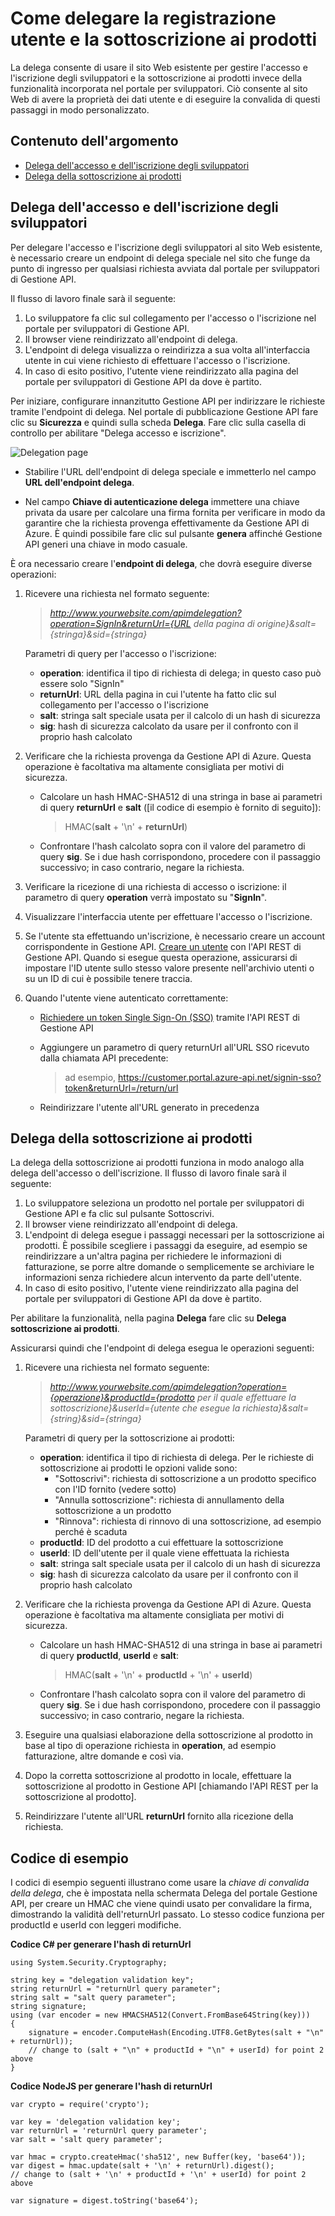 ﻿<properties pageTitle="Come delegare la registrazione utente e la sottoscrizione ai prodotti" metaKeywords="" description="Learn how to delegate user registration and product subscription to a third party in Azure API Management." metaCanonical="" services="api-management" documentationCenter="API Management" title="How to delegate user registration and product subscription in Azure API Management" authors="antonba" solutions="" manager="dwrede" editor="" />

<tags ms.service="api-management" ms.workload="mobile" ms.tgt_pltfrm="na" ms.devlang="na" ms.topic="article" ms.date="01/01/1900" ms.author="antonba" />

# Come delegare la registrazione utente e la sottoscrizione ai prodotti

La delega consente di usare il sito Web esistente per gestire l'accesso e l'iscrizione degli sviluppatori e la sottoscrizione ai prodotti invece della funzionalità incorporata nel portale per sviluppatori. Ciò consente al sito Web di avere la proprietà dei dati utente e di eseguire la convalida di questi passaggi in modo personalizzato.


## Contenuto dell'argomento

-   [Delega dell'accesso e dell'iscrizione degli sviluppatori][]
-   [Delega della sottoscrizione ai prodotti][]

## <a name="delegate-signin-up"> </a>Delega dell'accesso e dell'iscrizione degli sviluppatori

Per delegare l'accesso e l'iscrizione degli sviluppatori al sito Web esistente, è necessario creare un endpoint di delega speciale nel sito che funge da punto di ingresso per qualsiasi richiesta avviata dal portale per sviluppatori di Gestione API.

Il flusso di lavoro finale sarà il seguente:

1. Lo sviluppatore fa clic sul collegamento per l'accesso o l'iscrizione nel portale per sviluppatori di Gestione API.
2. Il browser viene reindirizzato all'endpoint di delega.
3. L'endpoint di delega visualizza o reindirizza a sua volta all'interfaccia utente in cui viene richiesto di effettuare l'accesso o l'iscrizione.
4. In caso di esito positivo, l'utente viene reindirizzato alla pagina del portale per sviluppatori di Gestione API da dove è partito.


Per iniziare, configurare innanzitutto Gestione API per indirizzare le richieste tramite l'endpoint di delega. Nel portale di pubblicazione Gestione API fare clic su **Sicurezza** e quindi sulla scheda **Delega**. Fare clic sulla casella di controllo per abilitare "Delega accesso e iscrizione".

![Delegation page][api-management-delegation-signin-up]

* Stabilire l'URL dell'endpoint di delega speciale e immetterlo nel campo **URL dell'endpoint delega**. 

* Nel campo **Chiave di autenticazione delega** immettere una chiave privata da usare per calcolare una firma fornita per verificare in modo da garantire che la richiesta provenga effettivamente da Gestione API di Azure. È quindi possibile fare clic sul pulsante **genera** affinché Gestione API generi una chiave in modo casuale.

È ora necessario creare l'**endpoint di delega**, che dovrà eseguire diverse operazioni:

1. Ricevere una richiesta nel formato seguente:

	> *http://www.yourwebsite.com/apimdelegation?operation=SignIn&returnUrl={URL della pagina di origine}&salt={stringa}&sid={stringa}*

	Parametri di query per l'accesso o l'iscrizione:
	- **operation**: identifica il tipo di richiesta di delega; in questo caso può essere solo "SignIn"
	- **returnUrl**: URL della pagina in cui l'utente ha fatto clic sul collegamento per l'accesso o l'iscrizione
	- **salt**: stringa salt speciale usata per il calcolo di un hash di sicurezza
	- **sig**: hash di sicurezza calcolato da usare per il confronto con il proprio hash calcolato

2. Verificare che la richiesta provenga da Gestione API di Azure. Questa operazione è facoltativa ma altamente consigliata per motivi di sicurezza.

	* Calcolare un hash HMAC-SHA512 di una stringa in base ai parametri di query **returnUrl** e **salt** ([il codice di esempio è fornito di seguito]):
        > HMAC(**salt** + '\n' + **returnUrl**)
		 
	* Confrontare l'hash calcolato sopra con il valore del parametro di query **sig**. Se i due hash corrispondono, procedere con il passaggio successivo; in caso contrario, negare la richiesta.

2. Verificare la ricezione di una richiesta di accesso o iscrizione: il parametro di query **operation** verrà impostato su "**SignIn**".

3. Visualizzare l'interfaccia utente per effettuare l'accesso o l'iscrizione.

4. Se l'utente sta effettuando un'iscrizione, è necessario creare un account corrispondente in Gestione API. [Creare un utente] con l'API REST di Gestione API. Quando si esegue questa operazione, assicurarsi di impostare l'ID utente sullo stesso valore presente nell'archivio utenti o su un ID di cui è possibile tenere traccia.

5. Quando l'utente viene autenticato correttamente:

	* [Richiedere un token Single Sign-On (SSO)] tramite l'API REST di Gestione API

	* Aggiungere un parametro di query returnUrl all'URL SSO ricevuto dalla chiamata API precedente:
		> ad esempio, https://customer.portal.azure-api.net/signin-sso?token&returnUrl=/return/url 

	* Reindirizzare l'utente all'URL generato in precedenza


## <a name="delegate-product-subscription"> </a>Delega della sottoscrizione ai prodotti

La delega della sottoscrizione ai prodotti funziona in modo analogo alla delega dell'accesso o dell'iscrizione. Il flusso di lavoro finale sarà il seguente:

1. Lo sviluppatore seleziona un prodotto nel portale per sviluppatori di Gestione API e fa clic sul pulsante Sottoscrivi.
2. Il browser viene reindirizzato all'endpoint di delega.
3. L'endpoint di delega esegue i passaggi necessari per la sottoscrizione ai prodotti. È possibile scegliere i passaggi da eseguire, ad esempio se reindirizzare a un'altra pagina per richiedere le informazioni di fatturazione, se porre altre domande o semplicemente se archiviare le informazioni senza richiedere alcun intervento da parte dell'utente.
4. In caso di esito positivo, l'utente viene reindirizzato alla pagina del portale per sviluppatori di Gestione API da dove è partito.

Per abilitare la funzionalità, nella pagina **Delega** fare clic su **Delega sottoscrizione ai prodotti**.

Assicurarsi quindi che l'endpoint di delega esegua le operazioni seguenti:


1. Ricevere una richiesta nel formato seguente:

	> *http://www.yourwebsite.com/apimdelegation?operation={operazione}&productId={prodotto per il quale effettuare la sottoscrizione}&userId={utente che esegue la richiesta}&salt={string}&sid={stringa}*

	Parametri di query per la sottoscrizione ai prodotti:
	- **operation**: identifica il tipo di richiesta di delega. Per le richieste di sottoscrizione ai prodotti le opzioni valide sono:
		- "Sottoscrivi": richiesta di sottoscrizione a un prodotto specifico con l'ID fornito (vedere sotto)
		- "Annulla sottoscrizione": richiesta di annullamento della sottoscrizione a un prodotto
		- "Rinnova": richiesta di rinnovo di una sottoscrizione, ad esempio perché è scaduta
	- **productId**: ID del prodotto a cui effettuare la sottoscrizione
	- **userId**: ID dell'utente per il quale viene effettuata la richiesta
	- **salt**: stringa salt speciale usata per il calcolo di un hash di sicurezza
	- **sig**: hash di sicurezza calcolato da usare per il confronto con il proprio hash calcolato


2. Verificare che la richiesta provenga da Gestione API di Azure. Questa operazione è facoltativa ma altamente consigliata per motivi di sicurezza.

	* Calcolare un hash HMAC-SHA512 di una stringa in base ai parametri di query **productId**, **userId** e **salt**:
		> HMAC(**salt** + '\n' + **productId** + '\n' + **userId**)
		 
	* Confrontare l'hash calcolato sopra con il valore del parametro di query **sig**. Se i due hash corrispondono, procedere con il passaggio successivo; in caso contrario, negare la richiesta.
	
3. Eseguire una qualsiasi elaborazione della sottoscrizione al prodotto in base al tipo di operazione richiesta in **operation**, ad esempio fatturazione, altre domande e così via.

4. Dopo la corretta sottoscrizione al prodotto in locale, effettuare la sottoscrizione al prodotto in Gestione API [chiamando l'API REST per la sottoscrizione al prodotto].

5. Reindirizzare l'utente all'URL **returnUrl** fornito alla ricezione della richiesta.

## <a name="delegate-example-code"> </a> Codice di esempio ##

I codici di esempio seguenti illustrano come usare la *chiave di convalida della delega*, che è impostata nella schermata Delega del portale Gestione API, per creare un HMAC che viene quindi usato per convalidare la firma, dimostrando la validità dell'returnUrl passato. Lo stesso codice funziona per productId e userId con leggeri modifiche.

**Codice C# per generare l'hash di returnUrl**

	using System.Security.Cryptography;

	string key = "delegation validation key";
	string returnUrl = "returnUrl query parameter";
	string salt = "salt query parameter";
	string signature;
	using (var encoder = new HMACSHA512(Convert.FromBase64String(key)))
	{
		signature = encoder.ComputeHash(Encoding.UTF8.GetBytes(salt + "\n" + returnUrl));
		// change to (salt + "\n" + productId + "\n" + userId) for point 2 above
	}

**Codice NodeJS per generare l'hash di returnUrl**

	var crypto = require('crypto');
	
	var key = 'delegation validation key'; 
	var returnUrl = 'returnUrl query parameter';
	var salt = 'salt query parameter';
	
	var hmac = crypto.createHmac('sha512', new Buffer(key, 'base64'));
	var digest = hmac.update(salt + '\n' + returnUrl).digest();
	// change to (salt + '\n' + productId + '\n' + userId) for point 2 above
	
	var signature = digest.toString('base64');

[Delega dell'accesso e dell'iscrizione degli sviluppatori]: #delegate-signin-up
[Delega della sottoscrizione ai prodotti]: #delegate-product-subscription
[richiedere un token Single Sign-On (SSO)]: http://go.microsoft.com/fwlink/?LinkId=507409
[creare un utente]: http://go.microsoft.com/fwlink/?LinkId=507655#CreateUser
[chiamare l'API REST per la sottoscrizione ai prodotti]: http://go.microsoft.com/fwlink/?LinkId=507655#SSO
[Passaggi successivi]: #next-steps
[codice di esempio fornito di seguito]: #delegate-example-code

[api-management-delegation-signin-up]: ./media/api-management-howto-setup-delegation/api-management-delegation-signin-up.png
